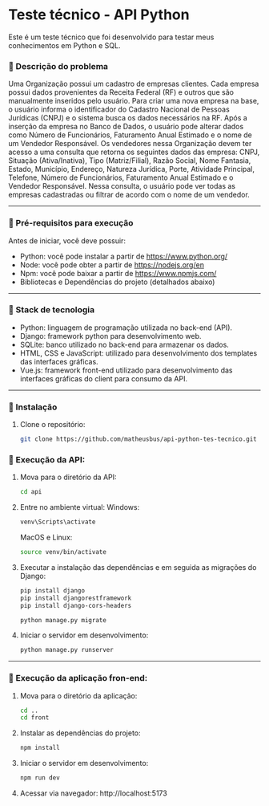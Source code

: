 # Teste técnico - API Python

Este é um teste técnico que foi desenvolvido para testar meus conhecimentos em Python e SQL.

### :large_orange_diamond: Descrição do problema
Uma Organização possui um cadastro de empresas clientes. Cada empresa possui dados provenientes da Receita Federal (RF) e outros que são manualmente inseridos pelo usuário. Para criar uma nova empresa na base, o usuário informa o identificador do Cadastro Nacional de Pessoas Jurídicas (CNPJ) e o sistema busca os dados necessários na RF. Após a inserção da empresa no Banco de Dados, o usuário pode alterar dados como Número de Funcionários, Faturamento Anual Estimado e o nome de um Vendedor Responsável.
Os vendedores nessa Organização devem ter acesso a uma consulta que retorna os seguintes dados das empresa: CNPJ, Situação (Ativa/Inativa), Tipo (Matriz/Filial), Razão Social, Nome Fantasia, Estado, Município, Endereço, Natureza Jurídica, Porte, Atividade Principal, Telefone, Número de Funcionários, Faturamento Anual Estimado e o Vendedor Responsável. Nessa consulta, o usuário pode ver todas as empresas cadastradas ou filtrar de acordo com o nome de um vendedor.

---

### :large_orange_diamond: Pré-requisitos para execução
Antes de iniciar, você deve possuir:

- Python: você pode instalar a partir de https://www.python.org/
- Node: você pode obter a partir de https://nodejs.org/en
- Npm: você pode baixar a partir de https://www.npmjs.com/
- Bibliotecas e Dependências do projeto (detalhados abaixo)

---

### :large_orange_diamond: Stack de tecnologia
- Python: linguagem de programação utilizada no back-end (API).
- Django: framework python para desenvolvimento web.
- SQLite: banco utilizado no back-end para armazenar os dados.
- HTML, CSS e JavaScript: utilizado para desenvolvimento dos templates das interfaces gráficas.
- Vue.js: framework front-end utilizado para desenvolvimento das interfaces gráficas do client para consumo da API.

---

### :large_orange_diamond: Instalação
1. Clone o repositório:
   ```bash
   git clone https://github.com/matheusbus/api-python-tes-tecnico.git
   ```

### :large_orange_diamond: Execução da API:
1. Mova para o diretório da API:
   ```bash
   cd api
   ```
2. Entre no ambiente virtual:
   Windows:
   ```bash
   venv\Scripts\activate
   ```
   MacOS e Linux:
   ```bash
   source venv/bin/activate
   ```
4. Executar a instalação das dependências e em seguida as migrações do Django:
   ```bash
   pip install django
   pip install djangorestframework
   pip install django-cors-headers
   
   python manage.py migrate
   ```
5. Iniciar o servidor em desenvolvimento:
   ```bash
   python manage.py runserver
   ```

---

### :large_orange_diamond: Execução da aplicação fron-end:
1. Mova para o diretório da aplicação:
   ```bash
   cd ..
   cd front
   ```
2. Instalar as dependências do projeto:
   ```bash
   npm install
   ```
3. Iniciar o servidor em desenvolvimento:
   ```bash
   npm run dev
   ```
5. Acessar via navegador: http://localhost:5173
